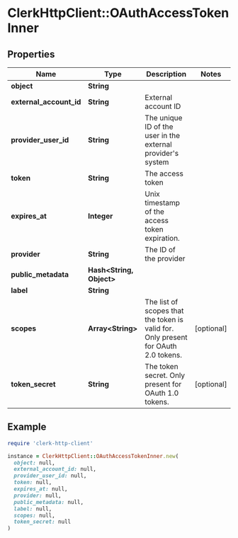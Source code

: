 # ClerkHttpClient::OAuthAccessTokenInner

## Properties

| Name | Type | Description | Notes |
| ---- | ---- | ----------- | ----- |
| **object** | **String** |  |  |
| **external_account_id** | **String** | External account ID |  |
| **provider_user_id** | **String** | The unique ID of the user in the external provider&#39;s system |  |
| **token** | **String** | The access token |  |
| **expires_at** | **Integer** | Unix timestamp of the access token expiration. |  |
| **provider** | **String** | The ID of the provider |  |
| **public_metadata** | **Hash&lt;String, Object&gt;** |  |  |
| **label** | **String** |  |  |
| **scopes** | **Array&lt;String&gt;** | The list of scopes that the token is valid for. Only present for OAuth 2.0 tokens. | [optional] |
| **token_secret** | **String** | The token secret. Only present for OAuth 1.0 tokens. | [optional] |

## Example

```ruby
require 'clerk-http-client'

instance = ClerkHttpClient::OAuthAccessTokenInner.new(
  object: null,
  external_account_id: null,
  provider_user_id: null,
  token: null,
  expires_at: null,
  provider: null,
  public_metadata: null,
  label: null,
  scopes: null,
  token_secret: null
)
```

